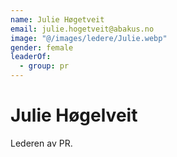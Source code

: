 ```yaml
---
name: Julie Høgetveit
email: julie.hogetveit@abakus.no
image: "@/images/ledere/Julie.webp"
gender: female
leaderOf:
  - group: pr
---
```


# Julie Høgelveit

Lederen av PR.
